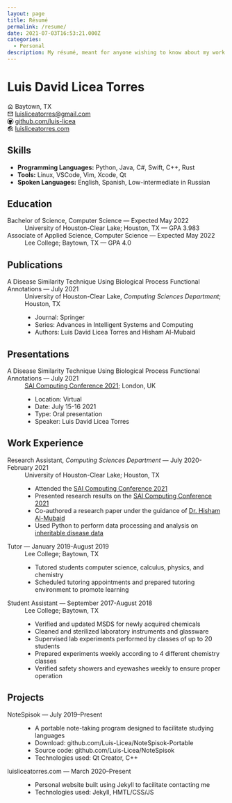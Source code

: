 ```yaml
---
layout: page
title: Résumé
permalink: /resume/
date: 2021-07-03T16:53:21.000Z
categories:
  - Personal
description: My résumé, meant for anyone wishing to know about my work.
---
```

<div>
  <h1>Luis David Licea Torres</h1>
  <p id="general-info">
    <!-- House icon. -->
    <svg xmlns="http://www.w3.org/2000/svg" aria-hidden="true" role="img" style="vertical-align: -0.125em;" width="1em" height="1em" preserveAspectRatio="xMidYMid meet" viewBox="0 0 24 24"><path fill="currentColor" d="M6 19h3v-6h6v6h3v-9l-6-4.5L6 10Zm-2 2V9l8-6l8 6v12h-7v-6h-2v6Zm8-8.75Z"/></svg>
    Baytown, TX
    <br/>
    <!-- Mail icon. -->
    <svg xmlns="http://www.w3.org/2000/svg" aria-hidden="true" role="img" style="vertical-align: -0.125em;" width="1em" height="1em" preserveAspectRatio="xMidYMid meet" viewBox="0 0 24 24"><path fill="currentColor" d="M2 20V4h20v16Zm10-7L4 8v10h16V8Zm0-2l8-5H4ZM4 8V6v2Z"/></svg>
    <a href="mailto:luisliceatorres@gmail.com?subject=Reaching%20Out&amp;body=Hello%20Luis,">luisliceatorres@gmail.com</a>
    <br>
    <!-- GitHub icon. -->
    <svg xmlns="http://www.w3.org/2000/svg" aria-hidden="true" role="img" style="vertical-align: -0.125em;" width="1em" height="1em" preserveAspectRatio="xMidYMid meet" viewBox="0 0 24 24"><path fill="currentColor" d="M12 0a12 12 0 1 0 0 24a12 12 0 0 0 0-24zm3.163 21.783h-.093a.513.513 0 0 1-.382-.14a.513.513 0 0 1-.14-.372v-1.406c.006-.467.01-.94.01-1.416a3.693 3.693 0 0 0-.151-1.028a1.832 1.832 0 0 0-.542-.875a8.014 8.014 0 0 0 2.038-.471a4.051 4.051 0 0 0 1.466-.964c.407-.427.71-.943.885-1.506a6.77 6.77 0 0 0 .3-2.13a4.138 4.138 0 0 0-.26-1.476a3.892 3.892 0 0 0-.795-1.284a2.81 2.81 0 0 0 .162-.582c.033-.2.05-.402.05-.604c0-.26-.03-.52-.09-.773a5.309 5.309 0 0 0-.221-.763a.293.293 0 0 0-.111-.02h-.11c-.23.002-.456.04-.674.111a5.34 5.34 0 0 0-.703.26a6.503 6.503 0 0 0-.661.343c-.215.127-.405.249-.573.362a9.578 9.578 0 0 0-5.143 0a13.507 13.507 0 0 0-.572-.362a6.022 6.022 0 0 0-.672-.342a4.516 4.516 0 0 0-.705-.261a2.203 2.203 0 0 0-.662-.111h-.11a.29.29 0 0 0-.11.02a5.844 5.844 0 0 0-.23.763c-.054.254-.08.513-.081.773c0 .202.017.404.051.604c.033.199.086.394.16.582A3.888 3.888 0 0 0 5.702 10a4.142 4.142 0 0 0-.263 1.476a6.871 6.871 0 0 0 .292 2.12c.181.563.483 1.08.884 1.516c.415.422.915.75 1.466.964c.653.25 1.337.41 2.033.476a1.828 1.828 0 0 0-.452.633a2.99 2.99 0 0 0-.2.744a2.754 2.754 0 0 1-1.175.27a1.788 1.788 0 0 1-1.065-.3a2.904 2.904 0 0 1-.752-.824a3.1 3.1 0 0 0-.292-.382a2.693 2.693 0 0 0-.372-.343a1.841 1.841 0 0 0-.432-.24a1.2 1.2 0 0 0-.481-.101c-.04.001-.08.005-.12.01a.649.649 0 0 0-.162.02a.408.408 0 0 0-.13.06a.116.116 0 0 0-.06.1a.33.33 0 0 0 .14.242c.093.074.17.131.232.171l.03.021c.133.103.261.214.382.333c.112.098.213.209.3.33c.09.119.168.246.231.381c.073.134.15.288.231.463c.188.474.522.875.954 1.145c.453.243.961.364 1.476.351c.174 0 .349-.01.522-.03c.172-.028.343-.057.515-.091v1.743a.5.5 0 0 1-.533.521h-.062a10.286 10.286 0 1 1 6.324 0v.005z"/></svg>
    <a href="https://github.com/Luis-Licea">github.com/luis-licea</a>
    <br/>
    <!-- Internet search icon. -->
    <svg xmlns="http://www.w3.org/2000/svg" aria-hidden="true" role="img" style="vertical-align: -0.125em;" width="1em" height="1em" preserveAspectRatio="xMidYMid meet" viewBox="0 0 24 24"><path fill="currentColor" d="M12 22q-2.075 0-3.9-.788q-1.825-.787-3.175-2.137q-1.35-1.35-2.137-3.175Q2 14.075 2 12t.788-3.9q.787-1.825 2.137-3.175q1.35-1.35 3.175-2.138Q9.925 2 12 2q3.65 0 6.387 2.287q2.738 2.288 3.413 5.738h-2.05q-.475-1.825-1.712-3.263Q16.8 5.325 15 4.6V5q0 .825-.587 1.412Q13.825 7 13 7h-2v2q0 .425-.287.712Q10.425 10 10 10H8v2h2v3H9l-4.8-4.8q-.075.45-.138.9Q4 11.55 4 12q0 3.275 2.3 5.625T12 20Zm9.1-.5l-3.2-3.2q-.525.3-1.125.5T15.5 19q-1.875 0-3.188-1.312Q11 16.375 11 14.5q0-1.875 1.312-3.188Q13.625 10 15.5 10q1.875 0 3.188 1.312Q20 12.625 20 14.5q0 .675-.2 1.275q-.2.6-.5 1.125l3.2 3.2ZM15.5 17q1.05 0 1.775-.725Q18 15.55 18 14.5q0-1.05-.725-1.775Q16.55 12 15.5 12q-1.05 0-1.775.725Q13 13.45 13 14.5q0 1.05.725 1.775Q14.45 17 15.5 17Z"/></svg>
    <a href="http://luisliceatorres.com">luisliceatorres.com</a>
  </p>
  <h2>Skills</h2>
    <ul>
      <li><b>Programming Languages:</b> Python, Java, C#, Swift, C++, Rust</li>
      <li><b>Tools:</b> Linux, VSCode, Vim, Xcode, Qt</li>
      <li><b>Spoken Languages:</b> English, Spanish, Low-intermediate in Russian</li>
    </ul>
  <h2>Education</h2>
  <dl>
    <dt>Bachelor of Science, Computer Science &mdash; Expected May 2022</dt>
    <dd>University of Houston-Clear Lake; Houston, TX &mdash; GPA 3.983 </dd>
    <dt>Associate of Applied Science, Computer Science &mdash; Expected May 2022</dt>
    <dd>Lee College; Baytown, TX &mdash; GPA 4.0</dd>
  </dl>
  <h2>Publications</h2>
  <dl>
    <dt>A Disease Similarity Technique Using Biological Process Functional Annotations &mdash; July 2021</dt>
    <dd>University of Houston-Clear Lake, <em>Computing Sciences Department</em>; Houston, TX
      <ul>
        <li>Journal: Springer</li>
        <li>Series: Advances in Intelligent Systems and Computing</li>
        <li>Authors: Luis David Licea Torres and Hisham Al-Mubaid</li>
      </ul>
    </dd>
  </dl>
  <h2>Presentations</h2>
  <dl>
    <dt>A Disease Similarity Technique Using Biological Process Functional Annotations &mdash; July 2021</dt>
    <dd><a href="https://saiconference.com/Computing">SAI Computing Conference 2021</a>; London, UK
      <ul>
        <li>Location: Virtual</li>
        <li>Date: July 15-16 2021</li>
        <li>Type: Oral presentation</li>
        <li>Speaker: Luis David Licea Torres</li>
      </ul>
    </dd>
  </dl>
  <h2>Work Experience</h2>
  <dl>
    <dt>Research Assistant, <em>Computing Sciences Department</em> &mdash; July 2020-February 2021</dt>
    <dd>University of Houston-Clear Lake; Houston, TX
      <ul>
        <li>Attended the <a href="https://saiconference.com/Computing">SAI Computing Conference 2021</a></li>
        <li>Presented research results on the <a href="https://saiconference.com/Computing">SAI Computing Conference 2021</a></li>
        <li>Co-authored a research paper under the guidance of <a href="https://sce.uhcl.edu/almubaid/">Dr. Hisham Al-Mubaid</a></li>
        <li>Used Python to perform data processing and analysis on <a href="https://www.omim.org/">inheritable disease data</a></li>
      </ul>
    </dd>
    <dt>Tutor &mdash; January 2019-August 2019</dt>
    <dd>Lee College; Baytown, TX
      <ul>
        <li>Tutored students computer science, calculus, physics, and chemistry</li>
        <li>Scheduled tutoring appointments and prepared tutoring environment to promote learning</li>
      </ul>
    </dd>
    <dt>Student Assistant &mdash; September 2017-August 2018</dt>
    <dd>Lee College; Baytown, TX
      <ul>
        <li>Verified and updated MSDS for newly acquired chemicals</li>
        <li>Cleaned and sterilized laboratory instruments and glassware</li>
        <li>Supervised lab experiments performed by classes of up to 20 students</li>
        <li>Prepared experiments weekly according to 4 different chemistry classes</li>
        <li>Verified safety showers and eyewashes weekly to ensure proper operation</li>
      </ul>
    </dd>
  </dl>
  <h2>Projects</h2>
  <dl>
    <dt>NoteSpisok &mdash; July 2019–Present</dt>
    <dd>
      <ul>
        <li>A portable note-taking program designed to facilitate studying languages</li>
        <li>Download: github.com/Luis-Licea/NoteSpisok-Portable</li>
        <li>Source code: github.com/Luis-Licea/NoteSpisok </li>
        <li>Technologies used: Qt Creator, C++</li>
      </ul>
    </dd>
    <dt>luisliceatorres.com &mdash; March 2020–Present</dt>
    <dd>
      <ul>
        <li>Personal website built using Jekyll to facilitate contacting me</li>
        <li>Technologies used: Jekyll, HMTL/CSS/JS</li>
      </ul>
    </dd>
  </dl>
</div>

